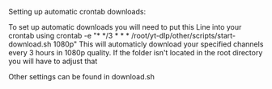 
Setting up automatic crontab downloads:

To set up automatic downloads you will need to put this Line into your crontab using crontab -e
"* */3 * * * /root/yt-dlp/other/scripts/start-download.sh 1080p"
This will automaticly download your specified channels every 3 hours in 1080p quality.
If the folder isn't located in the root directory you will have to adjust that


Other settings can be found in download.sh
